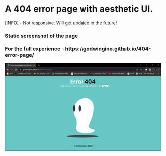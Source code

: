 <h1>A 404 error page with aesthetic UI.</h1>
[INFO] - Not responsive. Will get updated in the future!
<h3>Static screenshot of the page</h3>
<h3>For the full experience - https://godwingino.github.io/404-error-page/ </h3>

![](https://github.com/godwingino/404-error-page/blob/main/Screenshot%20(41).png)
